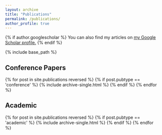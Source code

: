 ```yaml
---
layout: archive
title: "Publications"
permalink: /publications/
author_profile: true
---
```


{% if author.googlescholar %}
  You can also find my articles on <u><a href="{{author.googlescholar}}">my Google Scholar profile</a>.</u>
{% endif %}

{% include base_path %}

<!-- {% for post in site.publications reversed %}
  {% include archive-single.html %}
{% endfor %} -->

<!-- ## Journal Articles
{% for post in site.publications reversed %}
  {% if post.pubtype == 'journal' %}
      {% include archive-single.html %}
  {% endif %}
{% endfor %} -->

## Conference Papers
{% for post in site.publications reversed %}
  {% if post.pubtype == 'conference' %}
      {% include archive-single.html %}
  {% endif %}
{% endfor %}

## Academic
{% for post in site.publications reversed %}
  {% if post.pubtype == 'academic' %}
      {% include archive-single.html %}
  {% endif %}
{% endfor %}
